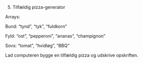 5. Tilfældig pizza-generator

Arrays:

Bund: “tynd”, “tyk”, “fuldkorn”

Fyld: “ost”, “pepperoni”, “ananas”, “champignon”

Sovs: “tomat”, “hvidløg”, “BBQ”

Lad computeren bygge en tilfældig pizza og udskrive opskriften.